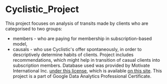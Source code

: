 # Cyclistic_Project
This project focuses on analysis of transits made by clients who are categorised to two groups:
- members - who are paying for membership in subscription-based model,
- causals - who use Cyclistic's offer spontaneously,
in order to descriptively determine habits of clients. Project includes recommendations, which might help in transition of casual clients into subscription members.
Database used was provided by Motivate International Inc. [under this license](https://divvybikes.com/data-license-agreement), which is available [on this site](https://divvy-tripdata.s3.amazonaws.com/index.html).
This project is a part of Google Data Analytics Professional Certificate.
